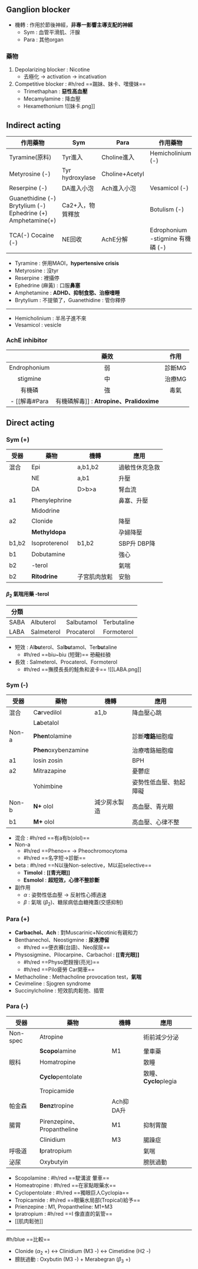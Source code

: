 ## Ganglion blocker
- 機轉 : 作用於節後神經，**非專一影響主導支配的神經**
	- Sym : 血管平滑肌、汗腺
	- Para : 其他organ
### 藥物
1. Depolarizing blocker : Nicotine
	- 去極化 -> activation -> incativation
2. Competitive blocker : #h/red  ==踹妹、妹卡、嘿傻妹==
	- Trimethaphan : **惡性高血壓**
	- Mecamylamine : 降血壓
	- Hexamethonium
![[妹卡.png]]
## Indirect acting

| 作用藥物                                                     | Sym              | Para           | 作用藥物                           |
|--------------------------------------------------------------|------------------|----------------|------------------------------------|
| Tyramine(原料)                                               | Tyr進入          | Choline進入    | Hemicholinium (-)                  |
| Metyrosine (-)                                               | Tyr hydroxylase  | Choline+Acetyl |                                    |
| Reserpine (-)                                                | DA進入小泡       | Ach進入小泡    | Vesamicol (-)                      |
| Guanethidine (-) Brytylium (-)  Ephedrine (+) Amphetamine(+) | Ca2+入，物質釋放 |                | Botulism (-)                       |
| TCA(-) Cocaine (-)                                           | NE回收           | AchE分解       | Edrophonium  -stigmine  有機磷 (-) |
- Tyramine : 併用MAOI，**hypertensive crisis**
- Metyrosine : 沒tyr
- Reserpine : 裡攝停
- Ephedrine (麻黃) : 口服**鼻塞**
- Amphetamine : **ADHD、抑制食慾、治療嗜睡**
- Brytylium : 不提領了，Guanethidine : 管你釋停
***
- Hemicholinium : 半吊子進不來
- Vesamicol : vesicle
### AchE inhibitor
|              | 藥效 |  作用  |
|:------------:|:----:|:------:|
| Endrophonium |  弱  | 診斷MG |
|   stigmine   |  中  | 治療MG |
|    有機磷    |  強  |  毒氣  |
- [[解毒#Para|有機磷解毒]] : **Atropine、Pralidoxime**
## Direct acting
### Sym (+)
| 受器  | 藥物          | 機轉    | 應用           |
|-------|---------------|---------|----------------|
| 混合  | Epi           | a,b1,b2 | 過敏性休克急救 |
|       | NE            | a,b1    | 升壓           |
|       | DA            | D>b>a   | 腎血流         |
| a1    | Phenylephrine |         | 鼻塞、升壓     |
|       | Midodrine     |         |                |
| a2    | Clonide       |         | 降壓           |
|       | **Methyldopa**    |         | 孕婦降壓       |
| b1,b2 | Isoproterenol | b1,b2   | SBP升 DBP降    |
| b1    | Dobutamine    |         | 強心           |
| b2    | -terol         |         | 氣喘           |
| b2    | **Ritodrine**     |子宮肌肉放鬆| 安胎           |
#### $\beta_2$ 氣喘用藥 -terol
| 分類 |            |            |             |
|------|------------|------------|-------------|
| SABA | Albuterol  | Salbutamol | Terbutaline |
| LABA | Salmeterol | Procaterol | Formoterol  |
- 短效 : Al**bu**terol、Sal**bu**tamol、Ter**bu**taline
	-  #h/red ==biu~biu (短聲)== ~~恐龍扛狼~~
- 長效 : Salmeterol、Procaterol、Formoterol
	- #h/red  ==撫摸長長的鮭魚和波卡==
![[LABA.png]]
### Sym (-)
| 受器  | 藥物             | 機轉 | 應用             |
|-------|------------------|------|------------------|
| 混合  | C**a**rvedilol       | a1,b | 降血壓心跳       |
|       | L**a**betalol        |      |                  |
| Non-a | **Phen**tolamine     |      | 診斷**嗜鉻**細胞瘤   |
|       | **Phen**oxybenzamine |      | 治療嗜鉻細胞瘤   |
| a1    | losin zosin      |      | BPH              |
| a2    | Mitrazapine      |      | 憂鬱症           |
|       | Yohimbine        |      | 姿勢性低血壓、勃起障礙 |
| Non-b | **N+** olol          | 減少房水製造| 高血壓、青光眼   |
| b1    | **M+** olol          |      | 高血壓、心律不整 |

- 混合 : #h/red ==有a有b(olol)==
- Non-a 
	- #h/red ==Pheno== -> Pheochromocytoma
	- #h/red ==名字短->診斷==
- beta : #h/red ==N以後Non-selective，M以前selective==
	- **Timolol** : **[[青光眼]]**
	- **Esmolol** : **超短效，心律不整診斷**
- 副作用
	- $\alpha$ : 姿勢性低血壓 -> 反射性心搏過速
	- $\beta$ : 氣喘 ($\beta_2$)、糖尿病低血糖掩蓋(交感抑制)
### Para (+)
- **Carbachol、Ach** : 對Muscarinic+Nicotinic有親和力
- Benthanechol、Neostigmine : **尿液滯留**
	- #h/red ==便衣褲(台語)、Neo尿尿==
- Physosigmine、Pilocarpine、Carbachol : **[[青光眼]]**
	- #h/red ==Physo肥餿搜(亮光)==
	- #h/red ==Pilo疲勞 Car開車==
- Methacholine : Methacholine provocation test，**氣喘**
- Cevimeline : Sjogren syndrome
- Succinylcholine : 短效肌肉鬆弛、插管
### Para (-)
| 受器     | 藥物                      | 機轉       | 應用              |
|----------|---------------------------|------------|-------------------|
| Non-spec | Atropine                  |            | 術前減少分泌      |
|          | **Scopo**lamine               | M1         | 暈車藥            |
| 眼科     | Homatropine               |            | 散瞳              |
|          | **Cyclo**pentolate            |            | 散瞳、**Cyclo**plegia |
|          | Tropicamide               |            |                   |
| 帕金森   | **Benz**tropine               | Ach抑 DA升 |                   |
| 腸胃     | Pirenzepine、Propantheline| M1         | 抑制胃酸          |
|          | Clinidium                 | M3         | 腸躁症            |
| 呼吸道   | **I**pratropium               |            | 氣喘              |
| 泌尿     | Oxybutyin                 |            | 膀胱過動          |
- Scopolamine : #h/red ==駛溝波 暈車==
- Homeatropine : #h/red  ==在家點眼藥水==
- Cyclopentolate : #h/red ==獨眼巨人Cyclopia==
- Tropicamide : #h/red ==眼藥水局部(Tropical)給予==
- Prienzepine : M1, Propantheline: M1+M3
- Ipratropium : #h/red ==I 像直直的氣管==
- [[肌肉鬆弛]]
***
#h/blue ==比較==
- Clonide ($\alpha_2$ +) <-> Clinidium (M3 -) <-> Cimetidine (H2 -)
- 膀胱過動 : Oxybutin (M3 -) + Merabegran ($\beta_3$ +)
